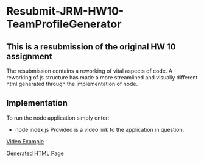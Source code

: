# Resubmit-JRM-HW10-TeamProfileGenerator

## This is a resubmission of the original HW 10 assignment

The resubmission contains a reworking of vital aspects of code. A reworking of js structure has made a more streamlined and visually different html generated through the implementation of node.

## Implementation

To run the node application simply enter:
- node index.js
Provided is a video link to the application in question:

[Video Example](https://drive.google.com/file/d/15e5tWBfS4fBk0cTrpSA_KVMOchK4Cocm/view)

[Generated HTML Page](https://drive.google.com/file/d/1cJ3bAR9_CT0HGCQV3wBnAn0esricJADn/view)